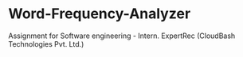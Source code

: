 # Word-Frequency-Analyzer
Assignment for Software engineering - Intern. ExpertRec (CloudBash Technologies Pvt. Ltd.)
